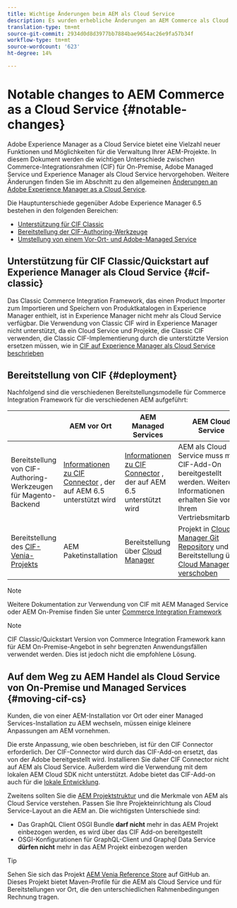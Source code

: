```yaml
---
title: Wichtige Änderungen beim AEM als Cloud Service
description: Es wurden erhebliche Änderungen an AEM Commerce als Cloud Service gegenüber Adobe Experience Manager 6.5 vorgenommen.
translation-type: tm+mt
source-git-commit: 2934d0d8d3977bb7884bae9654ac26e9fa57b34f
workflow-type: tm+mt
source-wordcount: '623'
ht-degree: 14%

---
```



# Notable changes to AEM Commerce as a Cloud Service {#notable-changes}

Adobe Experience Manager as a Cloud Service bietet eine Vielzahl neuer Funktionen und Möglichkeiten für die Verwaltung Ihrer AEM-Projekte. In diesem Dokument werden die wichtigen Unterschiede zwischen Commerce-Integrationsrahmen (CIF) für On-Premise, Adobe Managed Service und Experience Manager als Cloud Service hervorgehoben. Weitere Änderungen finden Sie im Abschnitt zu den allgemeinen [Änderungen an Adobe Experience Manager as a Cloud Service](/help/release-notes/aem-cloud-changes.md).

Die Hauptunterschiede gegenüber Adobe Experience Manager 6.5 bestehen in den folgenden Bereichen:
* [Unterstützung für CIF Classic](#cif-classic)
* [Bereitstellung der CIF-Authoring-Werkzeuge](#cif-tools)
* [Umstellung von einem Vor-Ort- und Adobe-Managed Service](#moving-cif-cs)

## Unterstützung für CIF Classic/Quickstart auf Experience Manager als Cloud Service {#cif-classic}

Das Classic Commerce Integration Framework, das einen Product Importer zum Importieren und Speichern von Produktkatalogen in Experience Manager enthielt, ist in Experience Manager nicht mehr als Cloud Service verfügbar. Die Verwendung von Classic CIF wird in Experience Manager nicht unterstützt, da ein Cloud Service und Projekte, die Classic CIF verwenden, die Classic CIF-Implementierung durch die unterstützte Version ersetzen müssen, wie in [CIF auf Experience Manager als Cloud Service beschrieben](https://docs.adobe.com/content/help/en/experience-manager-cloud-service/commerce/architecture/magento.html#overview)

## Bereitstellung von CIF {#deployment}

Nachfolgend sind die verschiedenen Bereitstellungsmodelle für Commerce Integration Framework für die verschiedenen AEM aufgeführt:

|  | AEM vor Ort | AEM Managed Services | AEM Cloud Service |
|-------------     |-----------|-----------|-----------|
| Bereitstellung von CIF-Authoring-Werkzeugen für Magento-Backend | [Informationen zu CIF Connector](https://github.com/adobe/commerce-cif-connector/blob/master/README.md) , der auf AEM 6.5 unterstützt wird | [Informationen zu CIF Connector](https://github.com/adobe/commerce-cif-connector/blob/master/README.md) , der auf AEM 6.5 unterstützt wird | AEM als Cloud Service muss mit CIF-Add-On bereitgestellt werden. Weitere Informationen erhalten Sie von Ihrem Vertriebsmitarbeiter |
| Bereitstellung des [CIF-Venia-Projekts](https://github.com/adobe/aem-cif-guides-venia) | AEM Paketinstallation | Bereitstellung über [Cloud Manager](https://docs.adobe.com/content/help/de-DE/experience-manager-cloud-manager/using/introduction-to-cloud-manager.html) | Projekt in [Cloud Manager Git Repository](https://docs.adobe.com/content/help/de-DE/experience-manager-cloud-service/implementing/managing-code/integrating-with-git.html) und Bereitstellung über [Cloud Manager verschoben](https://docs.adobe.com/content/help/de-DE/experience-manager-cloud-service/implementing/deploying/overview.html) |

>[!NOTE]
>
>Weitere Dokumentation zur Verwendung von CIF mit AEM Managed Service oder AEM On-Premise finden Sie unter [Commerce Integration Framework](https://www.adobe.io/apis/experiencecloud/commerce-integration-framework/getting-started.html)

>[!NOTE]
>
>CIF Classic/Quickstart Version von Commerce Integration Framework kann für AEM On-Premise-Angebot in sehr begrenzten Anwendungsfällen verwendet werden. Dies ist jedoch nicht die empfohlene Lösung.

## Auf dem Weg zu AEM Handel als Cloud Service von On-Premise und Managed Services {#moving-cif-cs}

Kunden, die von einer AEM-Installation vor Ort oder einer Managed Services-Installation zu AEM wechseln, müssen einige kleinere Anpassungen am AEM vornehmen.

Die erste Anpassung, wie oben beschrieben, ist für den CIF Connector erforderlich. Der CIF-Connector wird durch das CIF-Add-on ersetzt, das von der Adobe bereitgestellt wird. Installieren Sie daher CIF Connector nicht auf AEM als Cloud Service. Außerdem wird die Verwendung mit dem lokalen AEM Cloud SDK nicht unterstützt. Adobe bietet das CIF-Add-on auch für die [lokale Entwicklung](develop.md).

Zweitens sollten Sie die [AEM Projektstruktur](https://docs.adobe.com/content/help/de-DE/experience-manager-cloud-service/implementing/developing/aem-project-content-package-structure.html) und die Merkmale von AEM als Cloud Service verstehen. Passen Sie Ihre Projekteinrichtung als Cloud Service-Layout an die AEM an.
Die wichtigsten Unterschiede sind:

* Das GraphQL Client OSGI Bundle **darf nicht** mehr in das AEM Projekt einbezogen werden, es wird über das CIF Add-on bereitgestellt
* OSGI-Konfigurationen für GraphQL-Client und Graphql Data Service **dürfen nicht** mehr in das AEM Projekt einbezogen werden

>[!TIP]
>
>Sehen Sie sich das Projekt [AEM Venia Reference Store](https://github.com/adobe/aem-cif-guides-venia) auf GitHub an. Dieses Projekt bietet Maven-Profile für die AEM als Cloud Service und für Bereitstellungen vor Ort, die den unterschiedlichen Rahmenbedingungen Rechnung tragen.
